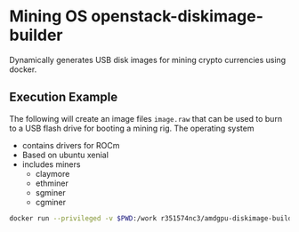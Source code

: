 # Mining OS openstack-diskimage-builder
Dynamically generates USB disk images for mining crypto currencies using docker.


## Execution Example

The following will create an image files `image.raw` that can be used to burn to a USB flash drive for booting a mining rig. The operating system 
* contains drivers for ROCm
* Based on ubuntu xenial
* includes miners
    * claymore
    * ethminer
    * sgminer
    * cgminer

```bash
docker run --privileged -v $PWD:/work r351574nc3/amdgpu-diskimage-builder:latest ubuntu-minimal devuser driver-rocm miners bootloader
```